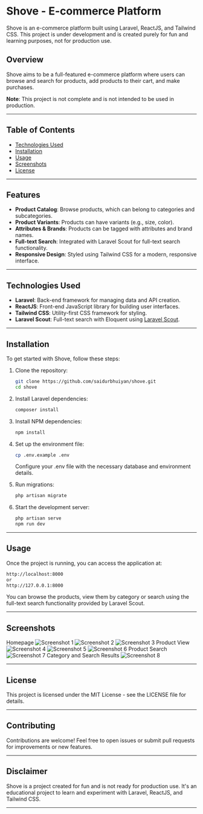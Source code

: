 # Shove - E-commerce Platform

Shove is an e-commerce platform built using Laravel, ReactJS, and Tailwind CSS. This project is under development and is created purely for fun and learning purposes, not for production use.

## Overview

Shove aims to be a full-featured e-commerce platform where users can browse and search for products, add products to their cart, and make purchases.

**Note**: This project is not complete and is not intended to be used in production.

---

## Table of Contents

- [Technologies Used](#technologies-used)
- [Installation](#installation)
- [Usage](#usage)
- [Screenshots](#screenshots)
- [License](#license)

---

## Features

- **Product Catalog**: Browse products, which can belong to categories and subcategories.
- **Product Variants**: Products can have variants (e.g., size, color).
- **Attributes & Brands**: Products can be tagged with attributes and brand names.
- **Full-text Search**: Integrated with Laravel Scout for full-text search functionality.
- **Responsive Design**: Styled using Tailwind CSS for a modern, responsive interface.

---

## Technologies Used

- **Laravel**: Back-end framework for managing data and API creation.
- **ReactJS**: Front-end JavaScript library for building user interfaces.
- **Tailwind CSS**: Utility-first CSS framework for styling.
- **Laravel Scout**: Full-text search with Eloquent using [Laravel Scout](https://laravel.com/docs/11.x/scout).

---

## Installation

To get started with Shove, follow these steps:

1. Clone the repository:

   ```bash
   git clone https://github.com/saidurbhuiyan/shove.git
   cd shove
   ```

2. Install Laravel dependencies:

   ```bash
   composer install
   ```

3. Install NPM dependencies:
   ```bash
   npm install
   ```

4. Set up the environment file:

   ```bash
   cp .env.example .env
   ```
   Configure your .env file with the necessary database and environment details.

5. Run migrations:

   ```bash
   php artisan migrate
   ```

6. Start the development server:

   ```bash
   php artisan serve
   npm run dev
   ```

---

## Usage
Once the project is running, you can access the application at: 
```bash
http://localhost:8000
or
http://127.0.0.1:8000
```
You can browse the products, view them by category or search using the full-text search functionality provided by Laravel Scout.

---

## Screenshots
Homepage
![Screenshot 1](screenshots/home-view.png)
![Screenshot 2](screenshots/home-view-2.png)
![Screenshot 3](screenshots/home-footer.png)
Product View
![Screenshot 4](screenshots/product-view.png)
![Screenshot 5](screenshots/product-view-2.png)
![Screenshot 6](screenshots/product-review.png)
Product Search
![Screenshot 7](screenshots/product-search.png)
Category and Search Results
![Screenshot 8](screenshots/category-search-result.png)

---

## License
This project is licensed under the MIT License - see the LICENSE file for details.

---
## Contributing
Contributions are welcome! Feel free to open issues or submit pull requests for improvements or new features.

---

## Disclaimer
Shove is a project created for fun and is not ready for production use. It's an educational project to learn and experiment with Laravel, ReactJS, and Tailwind CSS.

---
